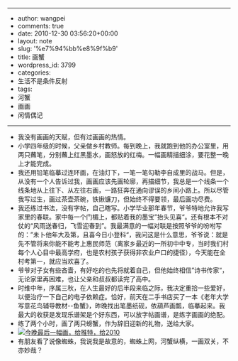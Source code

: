 - --
- author: wangpei
- comments: true
- date: 2010-12-30 03:56:20+00:00
- layout: note
- slug: '%e7%94%bb%e8%9f%b9'
- title: 画蟹
- wordpress_id: 3799
- categories:
- 生活不是条件反射
- tags:
- 河蟹
- 画画
- 闲情偶记
- --
- 我没有画画的天赋，但有过画画的热情。
- 小学四年级的时候，父亲做乡村教师。每到晚上，我就跑到他的办公室里，用两只蘸笔，分别蘸上红黑墨水，画怒放的红梅。一幅画精描细涂，要花整一晚上才能完成。
- 我还用铅笔临摹过连环画，在油灯下，一笔一笔勾勒李自成里的战马。但是，从没有一个人告诉过我，画画应该先画轮廓，再描细节，我总是一个线条一个线条地从上往下、从左往右画，一路狂奔在通向谬误的乡间小路上。所以尽管我写过生，画过茶壶茶碗，铁锹镰刀，但始终不得要领，最后画功尽费。
- 我还练过书法，没有字帖，自己瞎写。小学毕业那年春节，爷爷特地允许我写家里的春联。家中每一个门楣上，都贴着我的墨宝”抬头见喜“。还有根本不对仗的“风雨送春归，飞雪迎春到”。我最满意的一幅对联是按照爷爷的吩咐写的：”未卜他年大及第，且喜今日小登科“，我问这是什么意思，爷爷说：就是先不管将来你能不能考上惠民师范（离家乡最近的一所初中中专，当时我们村每个人心目中最高学府，也是农村孩子获得非农业户口的捷径），今天能在全村考第一，就应当欢喜了。
- 爷爷对子女有些吝啬，有好吃的也先将就着自己，但他始终相信”诗书传家“，无论家里再困难，也让父亲和叔叔都读完了高中。
- 时维中年，序属三秋，在人生最好的后半段来临之际，我决定重拾一些爱好，以便治疗一下自己的电子依赖症。恰好，前天在二手书店买了一本《老年大学写意花鸟辅导教材--鱼蟹》，昨晚找出笔墨纸砚，依葫芦画瓢，临摹起来。我最大的收获是发现乐谱架是个好东西，可以放字帖画谱，是练字画画的绝配。
- 练了两个小时，画了两只螃蟹，作为辞旧迎新的礼物，送给大家。
- [![今晚最后一幅画，给推特，给2010](http://farm6.static.flickr.com/5281/5303865680_6bd367b469.jpg)](http://www.flickr.com/photos/42121485@N00/5303865680)
- 有朋友看了说像蜘蛛，我说我是故意的，蜘蛛上网，河蟹纵横，一画双关，不亦妙哉？
